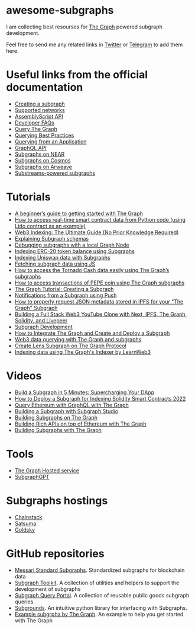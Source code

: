 # awesome-subgraphs
I am collecting best resourses for [The Graph](https://thegraph.com/) powered subgraph development. 

Feel free to send me any related links in [Twitter](https://twitter.com/balakhonoff) or [Telegram](https://t.me/kirill_balakhonov) to add them here.

# Useful links from the official documentation
- [Creating a subgraph](https://thegraph.com/docs/en/developing/creating-a-subgraph/)
- [Supported networks](https://thegraph.com/docs/en/developing/supported-networks/)
- [AssemblyScript API](https://thegraph.com/docs/en/developing/assemblyscript-api/)
- [Developer FAQs](https://thegraph.com/docs/en/developing/developer-faqs/)
- [Query The Graph](https://thegraph.com/docs/en/querying/querying-the-graph/)
- [Querying Best Practices](https://thegraph.com/docs/en/querying/querying-best-practices/)
- [Querying from an Application](https://thegraph.com/docs/en/querying/querying-from-an-application/)
- [GraphQL API](https://thegraph.com/docs/en/querying/graphql-api/)
- [Subgraphs on NEAR](https://thegraph.com/docs/en/cookbook/near/)
- [Subgraphs on Cosmos](https://thegraph.com/docs/en/cookbook/cosmos/)
- [Subgraphs on Arweave](https://thegraph.com/docs/en/cookbook/arweave/)
- [Substreams-powered subgraphs](https://thegraph.com/docs/en/cookbook/substreams-powered-subgraphs/)

# Tutorials
- [A beginner’s guide to getting started with The Graph](https://docs.chainstack.com/docs/subgraphs-tutorial-a-beginners-guide-to-getting-started-with-the-graph)
- [How to access real-time smart contract data from Python code (using Lido contract as an example)](https://medium.com/@balakhonoff_47314/how-to-access-real-time-smart-contract-data-from-python-code-using-lido-as-an-example-38738ff077c5)
- [Web3 Indexing: The Ultimate Guide (No Prior Knowledge Required)](https://hackernoon.com/web3-indexing-the-ultimate-guide-no-prior-knowledge-required)
- [Explaining Subgraph schemas](https://docs.chainstack.com/docs/subgraphs-tutorial-working-with-schemas)
- [Debugging subgraphs with a local Graph Node](https://docs.chainstack.com/docs/subgraphs-tutorial-debug-subgraphs-with-a-local-graph-node)
- [Indexing ERC-20 token balance using Subgraphs](https://docs.chainstack.com/docs/subgraphs-tutorial-indexing-erc-20-token-balance)
- [Indexing Uniswap data with Subgraphs](https://docs.chainstack.com/docs/subgraphs-tutorial-indexing-uniswap-data)
- [Fetching subgraph data using JS](https://docs.chainstack.com/docs/subgraphs-tutorial-indexing-uniswap-data)
- [How to access the Tornado Cash data easily using The Graph’s subgraphs](https://medium.com/@balakhonoff_47314/how-to-access-the-tornado-cash-data-easily-using-the-graphs-subgraphs-a70a7e21449d)
- [How to access transactions of PEPE coin using The Graph subgraphs](https://medium.com/@balakhonoff_47314/tutorial-how-to-access-transactions-of-pepe-pepe-coin-using-the-graph-subgraphs-and-chatgpt-5cb4349fbf9e)
- [The Graph Tutorial: Creating a Subgraph](https://mirror.xyz/0xB38709B8198d147cc9Ff9C133838a044d78B064B/DdiikBvOLngfOotpqNEoi7gIy9RDlEr0Ztv4yWlYyzc)
- [Notifications from a Subgraph using Push](https://docs.push.org/developers/developer-guides/sending-notifications/using-subgraph-gasless)
- [How to properly request JSON metadata stored in IPFS for your "The Graph" Subgraph](https://blog.developerdao.com/how-to-properly-request-json-metadata-stored-in-ipfs-for-your-the-graph-subgraph)
- [Building a Full Stack Web3 YouTube Clone with Next, IPFS, The Graph, Solidity, and Livepeer](https://blog.suhailkakar.com/building-a-full-stack-web3-youtube-clone-with-next-ipfs-the-graph-solidity-and-livepeer)
- [Subgraph Development](https://docs.blastapi.io/indexing/subgraph-development)
- [How to Integrate The Graph and Create and Deploy a Subgraph](https://nodereal.io/tutorials/how-to-integrate-with-thegraph-using-meganode-archive-node/)
- [Web3 data querying with The Graph and subgraphs](https://blog.logrocket.com/web3-data-querying-the-graph-subgraphs/)
- [Create Lens Subgraph on The Graph Protocol](https://blog.devgenius.io/create-lens-subgraph-on-the-graph-protocol-8acfbac94ea8)
- [Indexing data using The Graph's Indexer by LearnWeb3](https://learnweb3.io/lessons/indexing-data-using-the-graphs-indexer/) 

# Videos
- [Build a Subgraph in 5 Minutes: Supercharging Your DApp](https://www.youtube.com/watch?v=L8jYtr4omKM)
- [How to Deploy a Subgraph for Indexing Solidity Smart Contracts 2022](https://www.youtube.com/watch?v=YvKIkJTDD9E)
- [Query Ethereum with GraphQL with The Graph](https://www.youtube.com/watch?v=l2rzT_Dp4T0&pp=ygUSc3ViZ3JhcGggdGhlIGdyYXBo)
- [Building a Subgraph with Subgraph Studio](https://www.youtube.com/watch?v=HfDgC2oNnwo&t=5s)
- [Building Subgraphs on The Graph](https://www.youtube.com/watch?v=coa0Vw47qNc&ab_channel=ETHGlobal)
- [Building Rich APIs on top of Ethereum with The Graph](https://www.youtube.com/watch?v=wrV7cMebwyE)
- [Building Subgraphs with The Graph](https://www.youtube.com/watch?v=ct1UMSpZLgk&t=9s)

# Tools
- [The Graph Hosted service](https://thegraph.com/hosted-service)
- [SubgraphGPT](https://t.me/SubgraphGPT_bot)

# Subgraphs hostings
- [Chainstack](https://chainstack.com/subgraphs/)
- [Satsuma](https://www.satsuma.xyz/)
- [Goldsky](https://goldsky.com/)

# GitHub repositories
- [Messari Standard Subgraphs](https://github.com/messari/subgraphs). Standardized subgraphs for blockchain data
- [Subgraph Toolkit](https://github.com/protofire/subgraph-toolkit). A collection of utilities and helpers to support the development of subgraphs
- [Subgraph Query Portal](https://github.com/Evan-Kim2028/subgraph-query-portal). A collection of reusable public goods subgraph queries.
- [Subgrounds](https://github.com/0xPlaygrounds/subgrounds). An intuitive python library for interfacing with Subgraphs.
- [Example subgrpha by The Graph](https://github.com/graphprotocol/example-subgraph). An example to help you get started with The Graph

